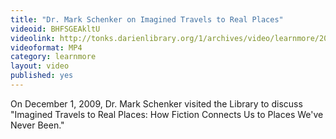 ```yaml
---
title: "Dr. Mark Schenker on Imagined Travels to Real Places"
videoid: BHFSGEAkltU
videolink: http://tonks.darienlibrary.org/1/archives/video/learnmore/20091201_schenker_imagined_travels.mp4
videoformat: MP4
category: learnmore
layout: video
published: yes
---
```


On December 1, 2009, Dr. Mark Schenker visited the Library to discuss "Imagined Travels to Real Places: How Fiction Connects Us to Places We've Never Been."